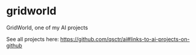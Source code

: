 # gridworld

GridWorld, one of my AI projects

See all projects here: https://github.com/qsctr/ai#links-to-ai-projects-on-github
